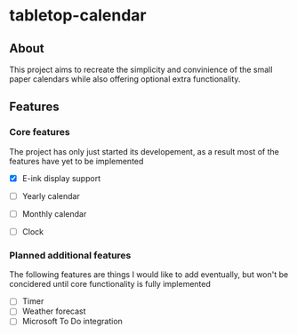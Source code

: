 # tabletop-calendar

## About
This project aims to recreate the simplicity and convinience of the small paper calendars while also offering optional extra functionality.

## Features

### Core features
The project has only just started its developement, as a result most of the features have yet to be implemented

- [x] E-ink display support
- [ ] Yearly calendar
- [ ] Monthly calendar 
- [ ] Clock
  

### Planned additional features
The following features are things I would like to add eventually, but won't be concidered until core functionality is fully implemented

- [ ] Timer
- [ ] Weather forecast
- [ ] Microsoft To Do integration